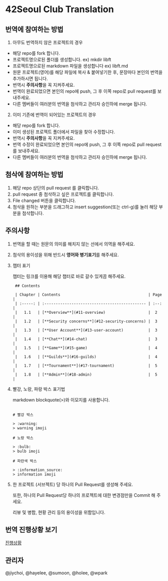 # 42Seoul Club Translation

## 번역에 참여하는 방법

1. 아무도 번역하지 않은 프로젝트의 경우

- 해당 repo를 fork 합니다.
- 프로젝트명으로된 폴더를 생성합니다. ex) mkdir libft
- 프로젝트명으로된 markdown 파일을 생성합니다 ex) libft.md
- 원문 프로젝트(영어)를 해당 파일에 복사 & 붙여넣기한 후, 문장마다 본인의 번역을 추가하시면 됩니다.
- 번역시 **주의사항**을 꼭 지켜주세요.
- 번역이 완료되었으면 본인의 repo에 push, 그 후 이쪽 repo로 pull request를 보내주세요.
- 다른 멤버들이 여러분의 번역을 첨삭하고 관리자 승인하에 merge 됩니다.

2. 이미 기존에 번역이 되어있는 프로젝트의 경우

- 해당 repo를 fork 합니다.
- 이미 생성된 프로젝트 폴더에서 파일을 찾아 수정합니다.
- 번역시 **주의사항**을 꼭 지켜주세요.
- 번역 수정이 완료되었으면 본인의 repo에 push, 그 후 이쪽 repo로 pull request를 보내주세요.
- 다른 멤버들이 여러분의 번역을 첨삭하고 관리자 승인하에 merge 됩니다.

## 첨삭에 참여하는 방법

1. 해당 repo 상단의 pull request 를 클릭합니다.
2. pull request 중 첨삭하고 싶은 프로젝트를 클릭합니다.
3. File changed 버튼을 클릭합니다.
4. 첨삭을 원하는 부분을 드래그하고 insert suggestion(또는 ctrl-g)를 눌러 해당 부분을 첨삭합니다.

## 주의사항

1. 번역을 할 때는 원문의 의미를 해치지 않는 선에서 의역을 해주세요.
2. 첨삭의 용이성을 위해 반드시 **영어와 병기표기**를 해주세요.
3. 챕터 표기

   챕터는 링크를 이용해 해당 챕터로 바로 갈수 있게끔 해주세요.

   ```
   	## Contents

   	| Chapter | Contents                                       | Page |
   	| :-----: | :--------------------------------------------- | :--: |
   	|   1.1   | [**Overview**](#11-overview)                   |  2   |
   	|   1.2   | [**Security concerns**](#12-security-concerns) |  3   |
   	|   1.3   | [**User Account**](#13-user-account)           |  3   |
   	|   1.4   | [**Chat**](#14-chat)                           |  3   |
   	|   1.5   | [**Game**](#15-game)                           |  4   |
   	|   1.6   | [**Guilds**](#16-guilds)                       |  4   |
   	|   1.7   | [**Tournament**](#17-tournament)               |  5   |
   	|   1.8   | [**Admin**](#18-admin)                         |  5   |
   ```

4. 빨강, 노랑, 파랑 박스 표기법

   markdown blockquote(>)와 이모지를 사용합니다.

   ```

   # 빨강 박스

   > :warning:
   > warning imoji

   # 노랑 박스

   > :bulb:
   > bulb imoji

   # 파란색 박스

   > :information_source:
   > information imoji

   ```

5. 한 프로젝트 (서브젝트) 당 하나의 Pull Request를 생성해 주세요.

   또한, 하나의 Pull Request당 하나의 프로젝트에 대한 변경점만을 Commit 해 주세요.

   리뷰 및 병합, 현황 관리 등의 용이성을 위함입니다.

## 번역 진행상황 보기

[진행상황](https://github.com/42seoul-translation/subject_ko/projects/1)

## 관리자

@jiychoi, @hayelee, @sumoon, @holee, @wpark
